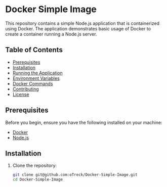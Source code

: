 # Docker Simple Image

This repository contains a simple Node.js application that is containerized using Docker. The application demonstrates basic usage of Docker to create a container running a Node.js server.

## Table of Contents
- [Prerequisites](#prerequisites)
- [Installation](#installation)
- [Running the Application](#running-the-application)
- [Environment Variables](#environment-variables)
- [Docker Commands](#docker-commands)
- [Contributing](#contributing)
- [License](#license)

## Prerequisites

Before you begin, ensure you have the following installed on your machine:
- [Docker](https://docs.docker.com/get-docker/)
- [Node.js](https://nodejs.org/en/)

## Installation

1. Clone the repository:

   ```bash
   git clone git@github.com:oTreck/Docker-Simple-Image.git
   cd Docker-Simple-Image

